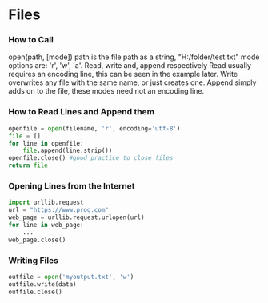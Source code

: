 # Files 
### How to Call
open(path, [mode])
path is the file path as a string, "H:/folder/test.txt"
mode options are: 'r', 'w', 'a'. Read, write and, append respectively
Read usually requires an encoding line, this can be seen in the example later.
Write overwrites any file with the same name, or just creates one.
Append simply adds on to the file, these modes need not an encoding line.

### How to Read Lines and Append them
```python
openfile = open(filename, 'r', encoding='utf-8')
file = []  
for line in openfile:  
    file.append(line.strip())  
openfile.close() #good practice to close files
return file
```

### Opening Lines from the Internet
```python
import urllib.request
url = "https://www.prog.com"
web_page = urllib.request.urlopen(url)
for line in web_page:
	...
web_page.close()
```

### Writing Files
```python
outfile = open('myoutput.txt', 'w')
outfile.write(data)
outfile.close()
```